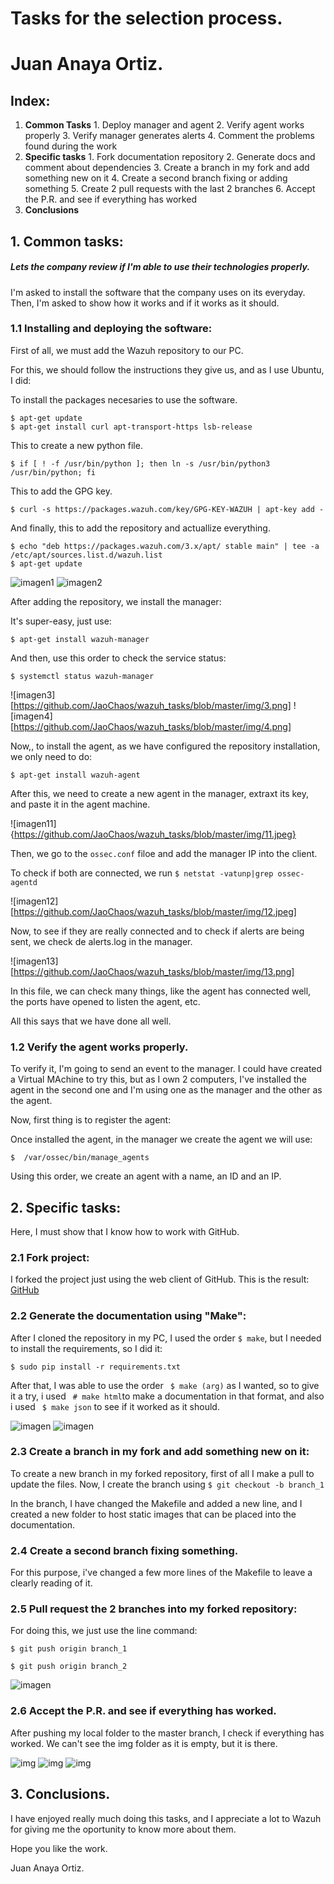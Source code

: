 # Tasks for the selection process.
# Juan Anaya Ortiz.

## Index:
  1. **Common Tasks**
    1. Deploy manager and agent
    2. Verify agent works properly
    3. Verify manager generates alerts
    4. Comment the problems found during the work
  2. **Specific tasks**
    1. Fork documentation repository
    2. Generate docs and comment about dependencies
    3. Create a branch in my fork and add something new on it
    4. Create a second branch fixing or adding something
    5. Create 2 pull requests with the last 2 branches
    6. Accept the P.R. and see if everything has worked
  3. **Conclusions**

## 1. Common tasks:

##### Lets the company review if I'm able to use their technologies properly.
I'm asked to install the software that the company uses on its everyday.
Then, I'm asked to show how it works and if it works as it should.

### 1.1 Installing and deploying the software:

First of all, we must add the Wazuh repository to our PC.

For this, we should follow the instructions they give us, and as I use Ubuntu, I did:

To install the packages necesaries to use the software.
```
$ apt-get update
$ apt-get install curl apt-transport-https lsb-release
```

This to create a new python file.
```
$ if [ ! -f /usr/bin/python ]; then ln -s /usr/bin/python3 /usr/bin/python; fi
```

This to add the GPG key.
```
$ curl -s https://packages.wazuh.com/key/GPG-KEY-WAZUH | apt-key add -
```

And finally, this to add the repository and actuallize everything.
```
$ echo "deb https://packages.wazuh.com/3.x/apt/ stable main" | tee -a /etc/apt/sources.list.d/wazuh.list
$ apt-get update
```
![imagen1](https://github.com/JaoChaos/wazuh_tasks/blob/master/img/1.png)
![imagen2](https://github.com/JaoChaos/wazuh_tasks/blob/master/img/2.png)

After adding the repository, we install the manager:

It's super-easy, just use:
```
$ apt-get install wazuh-manager
```

And then, use this order to check the service status:
```
$ systemctl status wazuh-manager
```

![imagen3][https://github.com/JaoChaos/wazuh_tasks/blob/master/img/3.png]
![imagen4][https://github.com/JaoChaos/wazuh_tasks/blob/master/img/4.png]


Now,, to install the agent, as we have configured the repository installation, we only need to do:

```
$ apt-get install wazuh-agent
```

After this, we need to create a new agent in the manager, extraxt its key, and paste it in the agent machine.

![imagen11]{https://github.com/JaoChaos/wazuh_tasks/blob/master/img/11.jpeg}

Then, we go to the ``` ossec.conf ``` filoe and add the manager IP into the client.

To check if both are connected, we run ``` $ netstat -vatunp|grep ossec-agentd ```

![imagen12][https://github.com/JaoChaos/wazuh_tasks/blob/master/img/12.jpeg]

Now, to see if they are really connected and to check if alerts are being sent, we check de alerts.log in the manager.

![imagen13][https://github.com/JaoChaos/wazuh_tasks/blob/master/img/13.png]

In this file, we can check many things, like the agent has connected well, the ports have opened to listen the agent, etc.

All this says that we have done all well.


### 1.2 Verify the agent works properly.

To verify it, I'm going to send an event to the manager.
I could have created a Virtual MAchine to try this, but as I own 2 computers, I've installed the agent in the second one and I'm using one as the manager and the other as the agent.

Now, first thing is to register the agent:

Once installed the agent, in the manager we create the agent we will use:

```
$  /var/ossec/bin/manage_agents
```

Using this order, we create an agent with a name, an ID and an IP.



## 2. Specific tasks:

Here, I must show that I know how to work with GitHub.

### 2.1 Fork project:

I forked the project just using the web client of GitHub.
This is the result:
[GitHub](https://github.com/JaoChaos/wazuh-documentation)

### 2.2 Generate the documentation using "Make":

After I cloned the repository in my PC, I used the order ``` $ make ```, but I needed to install the requirements, so I did it:

```
$ sudo pip install -r requirements.txt
```

After that, I was able to use the order ``` $ make (arg)``` as I wanted, so to give it a try, i used ``` # make html```to make a documentation in that format, and also i used ``` $ make json``` to see if it worked as it should.

![imagen](https://github.com/JaoChaos/wazuh_tasks/blob/master/img/5.png)
![imagen](https://github.com/JaoChaos/wazuh_tasks/blob/master/img/6.png)

### 2.3 Create a branch in my fork and add something new on it:

To create a new branch in my forked repository, first of all I make a pull to update the files.
Now, I create the branch using ``` $ git checkout -b branch_1 ```

In the branch, I have changed the Makefile and added a new line, and I created a new folder to host static images that can be placed into the documentation.

### 2.4  Create a second branch fixing something.
For this purpose, i've changed a few more lines of the Makefile to leave a clearly reading of it.


### 2.5 Pull request the 2 branches into my forked repository:

For doing this, we just use the line command:

``` $ git push origin branch_1 ```

``` $ git push origin branch_2 ```

![imagen](https://github.com/JaoChaos/wazuh_tasks/blob/master/img/7.png)

### 2.6 Accept the P.R. and see if everything has worked.

After pushing my local folder to the master branch, I check if everything has worked.
We can't see the img folder as it is empty, but it is there.

![img](https://github.com/JaoChaos/wazuh_tasks/blob/master/img/8.png)
![img](https://github.com/JaoChaos/wazuh_tasks/blob/master/img/9.png)
![img](https://github.com/JaoChaos/wazuh_tasks/blob/master/img/10.png)

## 3. Conclusions.

I have enjoyed really much doing this tasks, and I appreciate a lot to Wazuh for giving me the oportunity to know more about them.

Hope you like the work.

Juan Anaya Ortiz.
